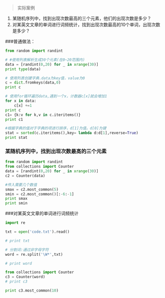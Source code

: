 >实际案例 
1. 某随机序列中，找到出现次数最高的三个元素，他们的出现次数是多少？
2. 对某英文文章的单词进行词频统计，找到出现次数最高的10个单词，出现次数是多少？

###普通做法：
```python
from random import randint

# #使用列表解析生成30个元素(在0~20范围内)
data = [randint(0,20) for _ in xrange(30)]
print type(data)

# 使用列表创建字典.data为key值，value为0
c = dict.fromkeys(data,0)
print c

# 使用for循环遍历data,遇到一个x，计数器c[x]就会增加1
for x in data:
    c[x] +=1
print c
c1= {k:v for k,v in c.iteritems()}
print c1

#根据字典的值对于字典的项进行排序，d[1]为值。d[0]为键
stat = sorted(c.iteritems(),key= lambda d:d[1],reverse=True)
print stat
```
### 某随机序列中，找到出现次数最高的三个元素
```python
from random import randint
from collections import Counter
data = [randint(0,20) for _ in xrange(30)]
c2 = Counter(data)

#传入需要几个数值
smax = c2.most_common(5)
smin = c2.most_common()[:-6:-1]
print smax
print smin
```
###对某英文文章的单词进行词频统计
```python
import re

txt = open('code.txt').read()

# print txt

# 分割词:通过非字母字符
word = re.split('\W*',txt)

# print word

from collections import Counter
c3 = Counter(word)
# print c3

print c3.most_common(10)
```
